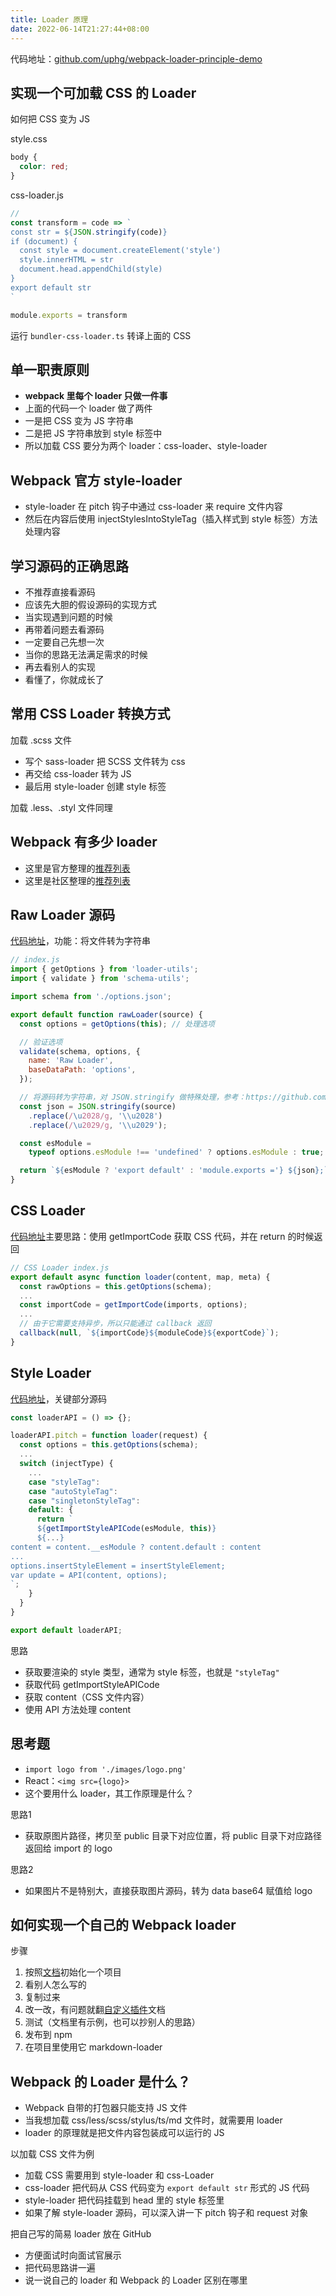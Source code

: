 ```yaml
---
title: Loader 原理
date: 2022-06-14T21:27:44+08:00
---
```


代码地址：[github.com/uphg/webpack-loader-principle-demo](https://github.com/uphg/webpack-loader-principle-demo)

## 实现一个可加载 CSS 的 Loader

如何把 CSS 变为 JS

style.css

```css
body {
  color: red;
}
```

css-loader.js

```js
// 
const transform = code => `
const str = ${JSON.stringify(code)}
if (document) {
  const style = document.createElement('style')
  style.innerHTML = str
  document.head.appendChild(style)
}
export default str
`

module.exports = transform
```

运行 `bundler-css-loader.ts` 转译上面的 CSS

## 单一职责原则

- **webpack 里每个 loader 只做一件事**
- 上面的代码一个 loader 做了两件
- 一是把 CSS 变为 JS 字符串
- 二是把 JS 字符串放到 style 标签中
- 所以加载 CSS 要分为两个 loader：css-loader、style-loader

## Webpack 官方 style-loader

- style-loader 在 pitch 钩子中通过 css-loader 来 require 文件内容
- 然后在内容后使用 injectStylesIntoStyleTag（插入样式到 style 标签）方法处理内容

## 学习源码的正确思路

- 不推荐直接看源码
- 应该先大胆的假设源码的实现方式
- 当实现遇到问题的时候
- 再带着问题去看源码
- 一定要自己先想一次
- 当你的思路无法满足需求的时候
- 再去看别人的实现
- 看懂了，你就成长了

## 常用 CSS Loader 转换方式

加载 .scss 文件

- 写个 sass-loader 把 SCSS 文件转为 css
- 再交给 css-loader 转为 JS
- 最后用 style-loader 创建 style 标签

加载 .less、.styl 文件同理

## Webpack 有多少 loader

- 这里是官方整理的[推荐列表](https://webpack.js.org/loaders/)
- 这里是社区整理的[推荐列表](https://webpack.js.org/awesome-webpack/)

## Raw Loader 源码

[代码地址](https://github.com/webpack-contrib/raw-loader)，功能：将文件转为字符串

```js
// index.js
import { getOptions } from 'loader-utils';
import { validate } from 'schema-utils';

import schema from './options.json';

export default function rawLoader(source) {
  const options = getOptions(this); // 处理选项

  // 验证选项
  validate(schema, options, {
    name: 'Raw Loader',
    baseDataPath: 'options',
  });

  // 将源码转为字符串，对 JSON.stringify 做特殊处理，参考：https://github.com/nodejs/node-v0.x-archive/issues/8221
  const json = JSON.stringify(source)
    .replace(/\u2028/g, '\\u2028')
    .replace(/\u2029/g, '\\u2029');

  const esModule =
    typeof options.esModule !== 'undefined' ? options.esModule : true;

  return `${esModule ? 'export default' : 'module.exports ='} ${json};`;
}
```

## CSS Loader

[代码地址](https://github.com/webpack-contrib/css-loader)主要思路：使用 getImportCode 获取 CSS 代码，并在 return 的时候返回

```js
// CSS Loader index.js
export default async function loader(content, map, meta) {
  const rawOptions = this.getOptions(schema);
  ...
  const importCode = getImportCode(imports, options);
  ...
  // 由于它需要支持异步，所以只能通过 callback 返回
  callback(null, `${importCode}${moduleCode}${exportCode}`);
}
```

## Style Loader

[代码地址](https://github.com/webpack-contrib/style-loader)，关键部分源码

```js
const loaderAPI = () => {};

loaderAPI.pitch = function loader(request) {
  const options = this.getOptions(schema);
  ...
  switch (injectType) {
    ...
    case "styleTag":
    case "autoStyleTag":
    case "singletonStyleTag":
    default: {
      return `
      ${getImportStyleAPICode(esModule, this)}
      ${...}
content = content.__esModule ? content.default : content
...
options.insertStyleElement = insertStyleElement;
var update = API(content, options);
`;
    }
  }
}

export default loaderAPI;
```

思路

- 获取要渲染的 style 类型，通常为 style 标签，也就是 `"styleTag"`
- 获取代码 getImportStyleAPICode
- 获取 content（CSS 文件内容）
- 使用 API 方法处理 content

## 思考题

- `import logo from './images/logo.png'`
- React：`<img src={logo}>`
- 这个要用什么 loader，其工作原理是什么？

思路1

- 获取原图片路径，拷贝至 public 目录下对应位置，将 public 目录下对应路径返回给 import 的 logo

思路2

- 如果图片不是特别大，直接获取图片源码，转为 data base64 赋值给 logo

## 如何实现一个自己的 Webpack loader

步骤

1. 按照[文档](https://webpack.js.org/contribute/writing-a-loader/)初始化一个项目
2. 看别人怎么写的
3. 复制过来
4. 改一改，有问题就翻[自定义插件](https://webpack.js.org/contribute/writing-a-loader/)文档
5. 测试（文档里有示例，也可以抄别人的思路）
6. 发布到 npm
7. 在项目里使用它 markdown-loader

## Webpack 的 Loader 是什么？

- Webpack 自带的打包器只能支持 JS 文件
- 当我想加载 css/less/scss/stylus/ts/md 文件时，就需要用 loader
- loader 的原理就是把文件内容包装成可以运行的 JS

以加载 CSS 文件为例

- 加载 CSS 需要用到 style-loader 和 css-Loader
- css-loader 把代码从 CSS 代码变为 `export default str` 形式的 JS 代码
- style-loader 把代码挂载到 head 里的 style 标签里
- 如果了解 style-loader 源码，可以深入讲一下 pitch 钩子和 request 对象

把自己写的简易 loader 放在 GitHub

- 方便面试时向面试官展示
- 把代码思路讲一遍
- 说一说自己的 loader 和 Webpack 的 Loader 区别在哪里